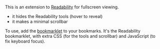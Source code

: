 This is an extension to [Readability][] for fullscreen viewing.

* it hides the Readability tools (hover to reveal)
* it makes a minimal scrollbar

To use, add the [bookmarklet][] to your bookmarks. It's the Readability
bookmarklet, with extra CSS (for the tools and scrollbar) and JavaScript (to
fix keyboard focus).

[Readability]: http://lab.arc90.com/experiments/readability/
[bookmarklet]: javascript:(function(){readStyle='style-apertura';readSize='size-x-large';readMargin='margin-medium';_readability_script=document.createElement('SCRIPT');_readability_script.type='text/javascript';_readability_script.src='http://lab.arc90.com/experiments/readability/js/readability.js?x='+(Math.random());document.getElementsByTagName('head')[0].appendChild(_readability_script);_fullscreen_script=document.createElement('SCRIPT');_fullscreen_script.type='text/javascript';_fullscreen_script.src='http://github.com/granth/fullscreen-readability/raw/master/fullscreen-readability.js?x='+(Math.random());document.getElementsByTagName('head')[0].appendChild(_fullscreen_script);_readability_css=document.createElement('LINK');_readability_css.rel='stylesheet';_readability_css.href='http://lab.arc90.com/experiments/readability/css/readability.css';_readability_css.type='text/css';_readability_css.media='all';document.getElementsByTagName('head')[0].appendChild(_readability_css);_fullscreen_css=document.createElement('LINK');_fullscreen_css.rel='stylesheet';_fullscreen_css.href='http://github.com/granth/fullscreen-readability/raw/master/fullscreen-readability.css';_fullscreen_css.type='text/css';_fullscreen_css.media='all';document.getElementsByTagName('head')[0].appendChild(_fullscreen_css);_readability_print_css=document.createElement('LINK');_readability_print_css.rel='stylesheet';_readability_print_css.href='http://lab.arc90.com/experiments/readability/css/readability-print.css';_readability_print_css.media='print';_readability_print_css.type='text/css';document.getElementsByTagName('head')[0].appendChild(_readability_print_css);})();
